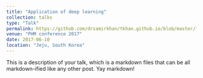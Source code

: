 ```yaml
---
title: "Application of deep learning"
collection: talks
type: "Talk"
permalink: https://github.com/drsamirkhan/tkhan.github.io/blob/master/files/NFF_report.pdf
venue: "PHM conference 2017"
date: 2017-06-10
location: "Jeju, South Korea"
---
```


This is a description of your talk, which is a markdown files that can be all markdown-ified like any other post. Yay markdown!
